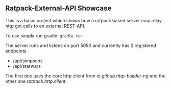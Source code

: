 Ratpack-External-API Showcase
---

This is a basic project which shows how a ratpack based server may relay http get calls to an external REST-API.


To use simply run gradle:
 `gradle run`
 
The server runs and listens on port 5050 and currently has 2 registered endpoints
 - /api/simpsons
 - /api/starwars
 
The first one uses the core http client from *io.github.http-builder-ng* and the other one *ratpack.http.client*.